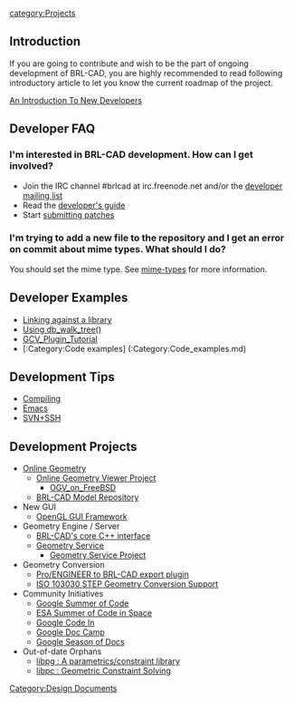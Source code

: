 [category:Projects](category:Projects.md)

## Introduction

If you are going to contribute and wish to be the part of ongoing
development of BRL-CAD, you are highly recommended to read following
introductory article to let you know the current roadmap of the project.

[An Introduction To New
Developers](An_Introduction_To_New_Developers.md)

## Developer FAQ

### I'm interested in BRL-CAD development. How can I get involved?

-   Join the IRC channel \#brlcad at irc.freenode.net and/or the
    [developer mailing
    list](http://lists.sourceforge.net/lists/listinfo/brlcad-devel)
-   Read the [developer's
    guide](https://brlcad.svn.sourceforge.net/viewvc/*checkout*/brlcad/brlcad/trunk/HACKING)
-   Start [submitting
    patches](http://sourceforge.net/tracker/?func=add&group_id=105292&atid=640804)

### I'm trying to add a new file to the repository and I get an error on commit about mime types. What should I do?

You should set the mime type. See [mime-types](Mime-types.md)
for more information.

## Developer Examples

-   [Linking against a library](Example_libbu.md)
-   [Using db_walk_tree()](Example_db_walk_tree.md)
-   [GCV_Plugin_Tutorial](GCV_Plugin_Tutorial.md)
-   [:Category:Code examples] (:Category:Code_examples.md)

## Development Tips

-   [Compiling](Compiling.md)
-   [Emacs](Emacs.md)
-   [SVN+SSH](SVN+SSH.md)

## Development Projects

-   [Online Geometry](Online_Geometry.md)
    -   [Online Geometry Viewer Project](OGV.md)
        -   [OGV_on_FreeBSD](OGV_on_FreeBSD.md)
    -   [BRL-CAD Model Repository](http://more.brlcad.org/)
-   New GUI
    -   [OpenGL GUI Framework](OpenGL_GUI_Framework.md)
-   Geometry Engine / Server
    -   [BRL-CAD's core C++
        interface](BRL-CAD's_core_C++_interface.md)
    -   [Geometry Service](Geometry_Service.md)
        -   [Geometry Service Project](../misc/Geometry_Service_Project_Main.md)
-   Geometry Conversion
    -   [Pro/ENGINEER to BRL-CAD export plugin](ProE-BRL.md)
    -   [ISO 103030 STEP Geometry Conversion Support](STEP.md)
-   Community Initiatives
    -   [Google Summer of Code](../Google_Summer_of_Code.md)
    -   [ESA Summer of Code in Space](../ESA_Summer_of_Code_in_Space.md)
    -   [Google Code In](../Google_Code_In.md)
    -   [Google Doc Camp](../Google_Doc_Camp.md)
    -   [Google Season of Docs](../Google_Season_of_Docs.md)
-   Out-of-date Orphans
    -   [libpg : A parametrics/constraint
        library](Libpg_:_A_parametrics/constraint_library.md)
    -   [libpc : Geometric Constraint Solving](../misc/Libpc.md)

[Category:Design Documents](Category:Design_Documents.md)
